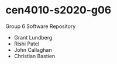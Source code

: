 # cen4010-s2020-g06
Group 6 Software Repository
* Grant Lundberg<br/>
* Rishi Patel<br/>
* John Callaghan<br/>
* Christian Bastien<br/>
